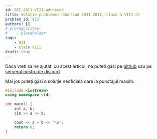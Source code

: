 ```yaml
---
id: OJI-2011-VIII-adunscad
title: Soluția problemei adunscad (OJI 2011, clasa a VIII-a)
problem_id: 813
authors: []
# prerequisites:
#    - placeholder
tags:
    - OJI
    - clasa VIII
draft: true
---
```


Daca vreti sa ne ajutati cu acest articol, ne puteti gasi pe [github](https://github.com/roalgo-discord/arhiva-educationala) sau pe [serverul nostru de discord](https://discord.gg/vdDRSmg3fC)

Mai jos puteți găsi o soluție neoficială care ia punctajul maxim.

```cpp
#include <iostream>
using namespace std;

int main() {
    int a, b;
    cin >> a >> b;

    cout << a + b << '\n';
    return 0;
}
```
